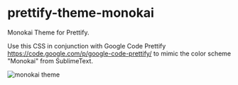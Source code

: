 prettify-theme-monokai
======================

Monokai Theme for Prettify.

Use this CSS in conjunction with Google Code Prettify https://code.google.com/p/google-code-prettify/ to mimic the color scheme "Monokai" from SublimeText.

![monokai theme](https://raw.github.com/scottcarver/prettify-theme-monokai/master/screenshot.png)